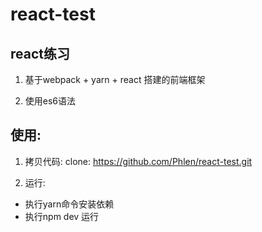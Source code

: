 # react-test

## react练习

1. 基于webpack + yarn + react 搭建的前端框架

2. 使用es6语法

## 使用:

1. 拷贝代码: clone: https://github.com/Phlen/react-test.git

2. 运行:

* 执行yarn命令安装依赖
* 执行npm dev 运行
